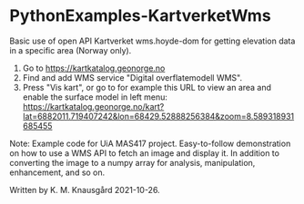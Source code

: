 # PythonExamples-KartverketWms

Basic use of open API Kartverket wms.hoyde-dom for getting elevation data in a specific area (Norway only).

1. Go to https://kartkatalog.geonorge.no
2. Find and add WMS service "Digital overflatemodell WMS".
3. Press "Vis kart", or go to for example this URL to view an area and enable the surface model in left menu:
   https://kartkatalog.geonorge.no/kart?lat=6882011.719407242&lon=68429.52888256384&zoom=8.589318931685455


Note:
Example code for UiA MAS417 project. Easy-to-follow demonstration on how to use a WMS API to fetch an image and
display it. In addition to converting the image to a numpy array for analysis, manipulation, enhancement, and so on.

Written by K. M. Knausgård 2021-10-26.
